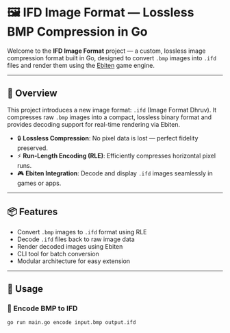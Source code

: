 # 🖼️ IFD Image Format — Lossless BMP Compression in Go

Welcome to the **IFD Image Format** project — a custom, lossless image compression format built in Go, designed to convert `.bmp` images into `.ifd` files and render them using the [Ebiten](https://ebiten.org/) game engine.

---

## 🚀 Overview

This project introduces a new image format: `.ifd` (Image Format Dhruv). It compresses raw `.bmp` images into a compact, lossless binary format and provides decoding support for real-time rendering via Ebiten.

- 🔒 **Lossless Compression**: No pixel data is lost — perfect fidelity preserved.
- ⚡ **Run-Length Encoding (RLE)**: Efficiently compresses horizontal pixel runs.
- 🎮 **Ebiten Integration**: Decode and display `.ifd` images seamlessly in games or apps.

---

## 📦 Features

- Convert `.bmp` images to `.ifd` format using RLE
- Decode `.ifd` files back to raw image data
- Render decoded images using Ebiten
- CLI tool for batch conversion
- Modular architecture for easy extension

---

## 🧪 Usage

### 🔄 Encode BMP to IFD

```bash
go run main.go encode input.bmp output.ifd
